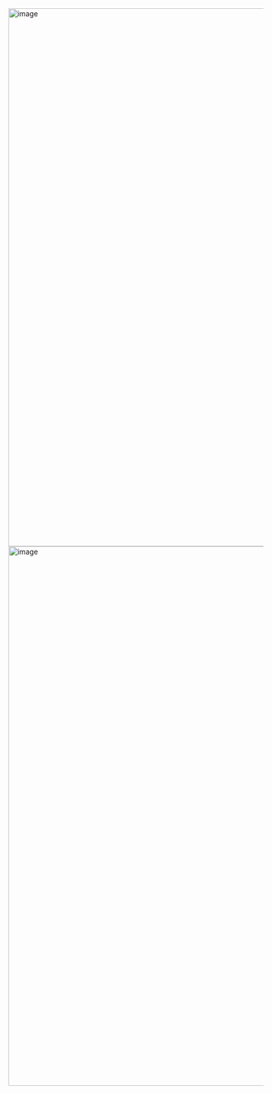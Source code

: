 <img width="1063" alt="image" src="https://user-images.githubusercontent.com/53262430/210634039-aa39a416-a075-48dc-bc4c-d821079bb1ec.png">
<img width="1066" alt="image" src="https://user-images.githubusercontent.com/53262430/210634092-afe0358d-deae-4a33-b35f-c3a073594ad3.png">
